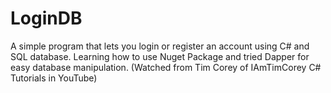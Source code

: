 # LoginDB
A simple program that lets you login or register an account using C# and SQL database.
Learning how to use Nuget Package and tried Dapper for easy database manipulation. (Watched from Tim Corey of IAmTimCorey C# Tutorials in YouTube)
